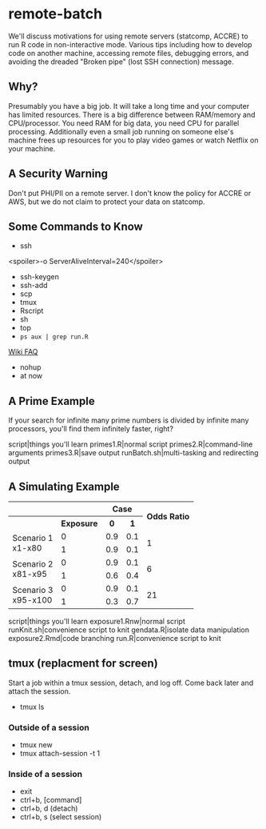 # remote-batch

We'll discuss motivations for using remote servers (statcomp, ACCRE) to run R code in non-interactive mode. Various tips including how to develop code on another machine, accessing remote files, debugging errors, and avoiding the dreaded "Broken pipe" (lost SSH connection) message.

## Why?

Presumably you have a big job.  It will take a long time and your computer has limited resources.
There is a big difference between RAM/memory and CPU/processor.
You need RAM for big data, you need CPU for parallel processing.
Additionally even a small job running on someone else's machine frees up resources for you to play video games or watch Netflix on your machine.

## A Security Warning

Don't put PHI/PII on a remote server.  I don't know the policy for ACCRE or AWS, but we do not claim to protect your data on statcomp.

## Some Commands to Know

* ssh

&lt;spoiler>-o ServerAliveInterval=240&lt;/spoiler>

* ssh-keygen
* ssh-add
* scp
* tmux
* Rscript
* sh
* top
* `ps aux | grep run.R`

[Wiki FAQ](http://biostat.mc.vanderbilt.edu/wiki/Main/FrequentlyAskedQuestionsFAQ#How_do_I_run_my_R_program_as_a_batch_job_63)

* nohup
* at now

## A Prime Example

If your search for infinite many prime numbers is divided by infinite many processors, you'll find them infinitely faster, right?

script|things you'll learn
primes1.R|normal script
primes2.R|command-line arguments
primes3.R|save output
runBatch.sh|multi-tasking and redirecting output

## A Simulating Example

<table>
<tr><th colspan='2'></th><th colspan='2'>Case</th><th rowspan='2'>Odds Ratio</th></tr>
<tr><th></th><th>Exposure</th><th>0</th><th>1</th></tr>
<tr><td rowspan='2'>Scenario 1<br/>x1-x80</td><td>0</td><td>0.9</td><td>0.1</td><td rowspan='2'>1</td></tr>
<tr><td>1</td><td>0.9</td><td>0.1</td></tr>
<tr><td rowspan='2'>Scenario 2<br/>x81-x95</td><td>0</td><td>0.9</td><td>0.1</td><td rowspan='2'>6</td></tr>
<tr><td>1</td><td>0.6</td><td>0.4</td></tr>
<tr><td rowspan='2'>Scenario 3<br/>x95-x100</td><td>0</td><td>0.9</td><td>0.1</td><td rowspan='2'>21</td></tr>
<tr><td>1</td><td>0.3</td><td>0.7</td></tr>
</table>

script|things you'll learn
exposure1.Rnw|normal script
runKnit.sh|convenience script to knit
gendata.R|isolate data manipulation
exposure2.Rmd|code branching
run.R|convenience script to knit

## tmux (replacment for screen)

Start a job within a tmux session, detach, and log off.  Come back later and attach the session.

* tmux ls

### Outside of a session

* tmux new
* tmux attach-session -t 1

### Inside of a session

* exit
* ctrl+b, [command]
* ctrl+b, d (detach)
* ctrl+b, s (select session)
